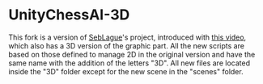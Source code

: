 # UnityChessAI-3D
This fork is a version of [SebLague](https://github.com/SebLague)'s project, introduced with [this video](https://www.youtube.com/watch?v=U4ogK0MIzqk), which also has a 3D version of the graphic part. All the new scripts are based on those defined to manage 2D in the original version and have the same name with the addition of the letters "3D". All new files are located inside the "3D" folder except for the new scene in the "scenes" folder.
